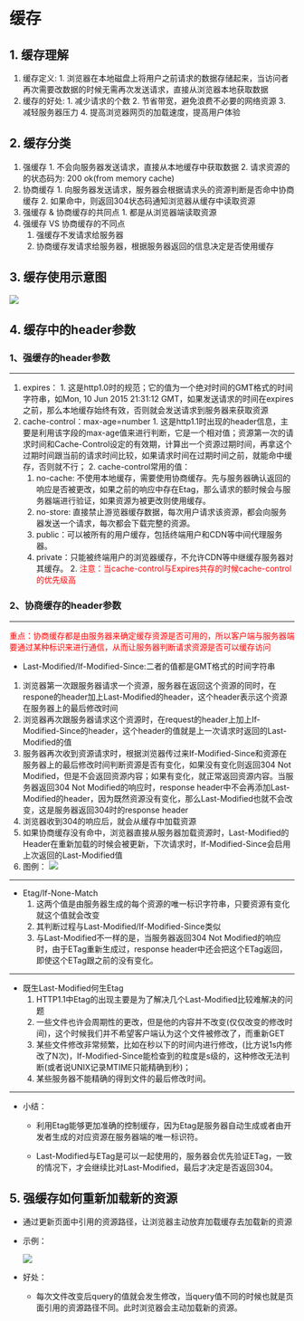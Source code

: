 # 缓存
## 1. 缓存理解
  1. 缓存定义:
    1. 浏览器在本地磁盘上将用户之前请求的数据存储起来，当访问者再次需要改数据的时候无需再次发送请求，直接从浏览器本地获取数据
  2. 缓存的好处:
    1. 减少请求的个数
    2. 节省带宽，避免浪费不必要的网络资源
    3. 减轻服务器压力
    4. 提高浏览器网页的加载速度，提高用户体验
    
## 2. 缓存分类
  1. 强缓存
    1. 不会向服务器发送请求，直接从本地缓存中获取数据
    2. 请求资源的的状态码为: 200 ok(from memory cache)
  2. 协商缓存
    1. 向服务器发送请求，服务器会根据请求头的资源判断是否命中协商缓存
    2. 如果命中，则返回304状态码通知浏览器从缓存中读取资源
  3. 强缓存 & 协商缓存的共同点
    1. 都是从浏览器端读取资源
  4. 强缓存 VS 协商缓存的不同点
     1. 强缓存不发请求给服务器
     2. 协商缓存发请求给服务器，根据服务器返回的信息决定是否使用缓存

## 3. 缓存使用示意图
![](https://i.imgur.com/Uxyux0h.png)
## 4. 缓存中的header参数
### 1、强缓存的header参数

----------

  1. expires：
    1. 这是http1.0时的规范；它的值为一个绝对时间的GMT格式的时间字符串，如Mon, 10 Jun 2015 21:31:12 GMT，如果发送请求的时间在expires之前，那么本地缓存始终有效，否则就会发送请求到服务器来获取资源
  2. cache-control：max-age=number
    1. 这是http1.1时出现的header信息，主要是利用该字段的max-age值来进行判断，它是一个相对值；资源第一次的请求时间和Cache-Control设定的有效期，计算出一个资源过期时间，再拿这个过期时间跟当前的请求时间比较，如果请求时间在过期时间之前，就能命中缓存，否则就不行；
    2. cache-control常用的值：
      1. no-cache: 不使用本地缓存，需要使用协商缓存。先与服务器确认返回的响应是否被更改，如果之前的响应中存在Etag，那么请求的额时候会与服务器端进行验证，如果资源为被更改则使用缓存。
      2. no-store: 直接禁止游览器缓存数据，每次用户请求该资源，都会向服务器发送一个请求，每次都会下载完整的资源。
      3. public：可以被所有的用户缓存，包括终端用户和CDN等中间代理服务器。
      4. private：只能被终端用户的浏览器缓存，不允许CDN等中继缓存服务器对其缓存。
    2. <font color=red>注意：当cache-control与Expires共存的时候cache-control的优先级高</font>

### 2、协商缓存的header参数

----------

  <font color=red> 重点：协商缓存都是由服务器来确定缓存资源是否可用的，所以客户端与服务器端要通过某种标识来进行通信，从而让服务器判断请求资源是否可以缓存访问</font>

  * Last-Modified/If-Modified-Since:二者的值都是GMT格式的时间字符串
   1.  浏览器第一次跟服务器请求一个资源，服务器在返回这个资源的同时，在respone的header加上Last-Modified的header，这个header表示这个资源在服务器上的最后修改时间
   2. 浏览器再次跟服务器请求这个资源时，在request的header上加上If-Modified-Since的header，这个header的值就是上一次请求时返回的Last-Modified的值
   3. 服务器再次收到资源请求时，根据浏览器传过来If-Modified-Since和资源在服务器上的最后修改时间判断资源是否有变化，如果没有变化则返回304 Not Modified，但是不会返回资源内容；如果有变化，就正常返回资源内容。当服务器返回304 Not Modified的响应时，response header中不会再添加Last-Modified的header，因为既然资源没有变化，那么Last-Modified也就不会改变，这是服务器返回304时的response header
   4. 浏览器收到304的响应后，就会从缓存中加载资源
   5. 如果协商缓存没有命中，浏览器直接从服务器加载资源时，Last-Modified的Header在重新加载的时候会被更新，下次请求时，If-Modified-Since会启用上次返回的Last-Modified值
   6. 图例：
   ![](https://i.imgur.com/GZqqDbS.png)
   
-----------
   * Etag/If-None-Match
     1. 这两个值是由服务器生成的每个资源的唯一标识字符串，只要资源有变化就这个值就会改变
     2. 其判断过程与Last-Modified/If-Modified-Since类似
     3. 与Last-Modified不一样的是，当服务器返回304 Not Modified的响应时，由于ETag重新生成过，response header中还会把这个ETag返回，即使这个ETag跟之前的没有变化。
     
-----------
  * 既生Last-Modified何生Etag
    1. HTTP1.1中Etag的出现主要是为了解决几个Last-Modified比较难解决的问题
    2. 一些文件也许会周期性的更改，但是他的内容并不改变(仅仅改变的修改时间)，这个时候我们并不希望客户端认为这个文件被修改了，而重新GET
    3. 某些文件修改非常频繁，比如在秒以下的时间内进行修改，(比方说1s内修改了N次)，If-Modified-Since能检查到的粒度是s级的，这种修改无法判断(或者说UNIX记录MTIME只能精确到秒)；
    4. 某些服务器不能精确的得到文件的最后修改时间。
    
-----------
  * 小结：
    * 利用Etag能够更加准确的控制缓存，因为Etag是服务器自动生成或者由开发者生成的对应资源在服务器端的唯一标识符。

    * Last-Modified与ETag是可以一起使用的，服务器会优先验证ETag，一致的情况下，才会继续比对Last-Modified，最后才决定是否返回304。
 
## 5. 强缓存如何重新加载新的资源
  * 通过更新页面中引用的资源路径，让浏览器主动放弃加载缓存去加载新的资源
  * 示例：
  

    ![](https://i.imgur.com/vkHhKft.png)
  * 好处：
    * 每次文件改变后query的值就会发生修改，当query值不同的时候也就是页面引用的资源路径不同。此时浏览器会主动加载新的资源。